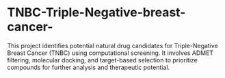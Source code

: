 # TNBC-Triple-Negative-breast-cancer-
This project identifies potential natural drug candidates for Triple-Negative Breast Cancer (TNBC) using computational screening. It involves ADMET filtering, molecular docking, and target-based selection to prioritize compounds for further analysis and therapeutic potential.
